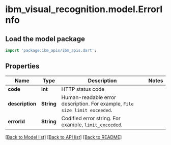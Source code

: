 # ibm_visual_recognition.model.ErrorInfo

## Load the model package
```dart
import 'package:ibm_apis/ibm_apis.dart';
```

## Properties
Name | Type | Description | Notes
------------ | ------------- | ------------- | -------------
**code** | **int** | HTTP status code | 
**description** | **String** | Human-readable error description. For example, `File size limit exceeded`. | 
**errorId** | **String** | Codified error string. For example, `limit_exceeded`. | 

[[Back to Model list]](../../README.md#documentation-for-models) [[Back to API list]](../../README.md#documentation-for-api-endpoints) [[Back to README]](../../README.md)


